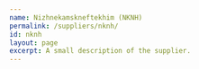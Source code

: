 ```yaml
---
name: Nizhnekamskneftekhim (NKNH)
permalink: /suppliers/nknh/
id: nknh
layout: page
excerpt: A small description of the supplier.
---
```

